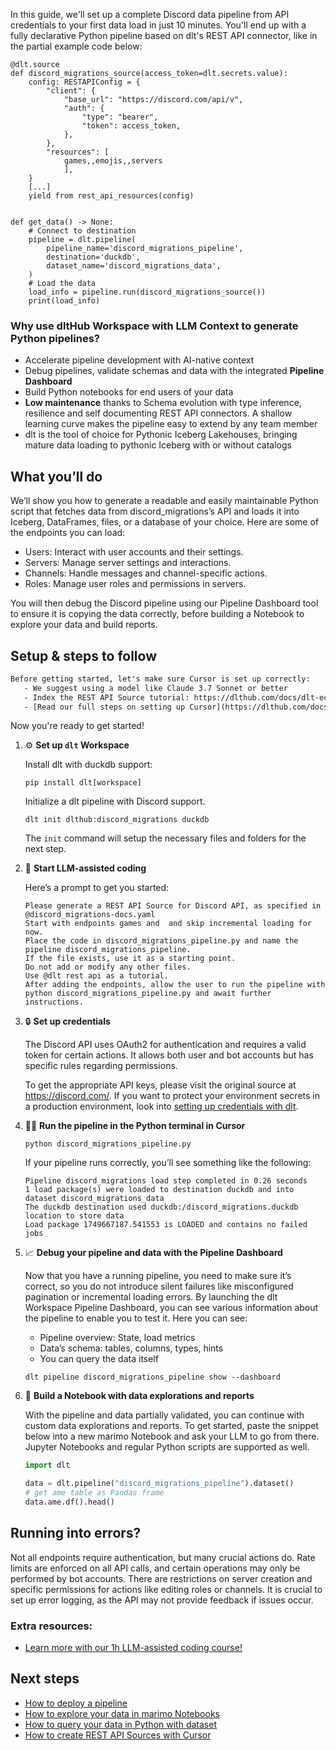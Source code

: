 In this guide, we'll set up a complete Discord data pipeline from API credentials to your first data load in just 10 minutes. You'll end up with a fully declarative Python pipeline based on dlt's REST API connector, like in the partial example code below:

```python-outcome
@dlt.source
def discord_migrations_source(access_token=dlt.secrets.value):
    config: RESTAPIConfig = {
        "client": {
            "base_url": "https://discord.com/api/v",
            "auth": {
                "type": "bearer",
                "token": access_token,
            },
        },
        "resources": [
            games,,emojis,,servers
            ],
    }
    [...]
    yield from rest_api_resources(config)


def get_data() -> None:
    # Connect to destination
    pipeline = dlt.pipeline(
        pipeline_name='discord_migrations_pipeline',
        destination='duckdb',
        dataset_name='discord_migrations_data', 
    )
    # Load the data
    load_info = pipeline.run(discord_migrations_source())
    print(load_info) 
```

### Why use dltHub Workspace with LLM Context to generate Python pipelines?

- Accelerate pipeline development with AI-native context
- Debug pipelines, validate schemas and data with the integrated **Pipeline Dashboard**
- Build Python notebooks for end users of your data
- **Low maintenance** thanks to Schema evolution with type inference, resilience and self documenting REST API connectors. A shallow learning curve makes the pipeline easy to extend by any team member
- dlt is the tool of choice for Pythonic Iceberg Lakehouses, bringing mature data loading to pythonic Iceberg with or without catalogs

## What you’ll do

We’ll show you how to generate a readable and easily maintainable Python script that fetches data from discord_migrations’s API and loads it into Iceberg, DataFrames, files, or a database of your choice. Here are some of the endpoints you can load:

- Users: Interact with user accounts and their settings.
- Servers: Manage server settings and interactions.
- Channels: Handle messages and channel-specific actions.
- Roles: Manage user roles and permissions in servers.

You will then debug the Discord pipeline using our Pipeline Dashboard tool to ensure it is copying the data correctly, before building a Notebook to explore your data and build reports.

## Setup & steps to follow

```default
Before getting started, let's make sure Cursor is set up correctly:
   - We suggest using a model like Claude 3.7 Sonnet or better
   - Index the REST API Source tutorial: https://dlthub.com/docs/dlt-ecosystem/verified-sources/rest_api/ and add it to context as **@dlt rest api**
   - [Read our full steps on setting up Cursor](https://dlthub.com/docs/dlt-ecosystem/llm-tooling/cursor-restapi#23-configuring-cursor-with-documentation)
```

Now you're ready to get started!

1. ⚙️ **Set up `dlt` Workspace**
    
    Install dlt with duckdb support:
    ```shell
    pip install dlt[workspace]
    ```

    Initialize a dlt pipeline with Discord support.
    ```shell
    dlt init dlthub:discord_migrations duckdb
    ```

    The `init` command will setup the necessary files and folders for the next step.
    
2. 🤠 **Start LLM-assisted coding**
    
    Here’s a prompt to get you started:
    
    ```prompt
    Please generate a REST API Source for Discord API, as specified in @discord_migrations-docs.yaml 
    Start with endpoints games and  and skip incremental loading for now. 
    Place the code in discord_migrations_pipeline.py and name the pipeline discord_migrations_pipeline. 
    If the file exists, use it as a starting point. 
    Do not add or modify any other files. 
    Use @dlt rest api as a tutorial. 
    After adding the endpoints, allow the user to run the pipeline with python discord_migrations_pipeline.py and await further instructions.
    ```

    
3. 🔒 **Set up credentials** 
    
    The Discord API uses OAuth2 for authentication and requires a valid token for certain actions. It allows both user and bot accounts but has specific rules regarding permissions.
    
    To get the appropriate API keys, please visit the original source at https://discord.com/.
    If you want to protect your environment secrets in a production environment, look into [setting up credentials with dlt](https://dlthub.com/docs/walkthroughs/add_credentials).
    
4. 🏃‍♀️ **Run the pipeline in the Python terminal in Cursor**
    
    ```shell
    python discord_migrations_pipeline.py
    ```
    
    If your pipeline runs correctly, you’ll see something like the following:
    
    ```shell
    Pipeline discord_migrations load step completed in 0.26 seconds
    1 load package(s) were loaded to destination duckdb and into dataset discord_migrations_data
    The duckdb destination used duckdb:/discord_migrations.duckdb location to store data
    Load package 1749667187.541553 is LOADED and contains no failed jobs
    ```
    
5. 📈 **Debug your pipeline and data with the Pipeline Dashboard**

    Now that you have a running pipeline, you need to make sure it’s correct, so you do not introduce silent failures like misconfigured pagination or incremental loading errors. By launching the dlt Workspace Pipeline Dashboard, you can see various information about the pipeline to enable you to test it. Here you can see:
    - Pipeline overview: State, load metrics
    - Data’s schema: tables, columns, types, hints
    - You can query the data itself
    
    ```shell
    dlt pipeline discord_migrations_pipeline show --dashboard
    ```
    
6. 🐍 **Build a Notebook with data explorations and reports**

    With the pipeline and data partially validated, you can continue with custom data explorations and reports. To get started, paste the snippet below into a new marimo Notebook and ask your LLM to go from there. Jupyter Notebooks and regular Python scripts are supported as well.

    
    ```python
    import dlt

   data = dlt.pipeline("discord_migrations_pipeline").dataset()
   # get ame table as Pandas frame
   data.ame.df().head()
    ```

## Running into errors?

Not all endpoints require authentication, but many crucial actions do. Rate limits are enforced on all API calls, and certain operations may only be performed by bot accounts. There are restrictions on server creation and specific permissions for actions like editing roles or channels. It is crucial to set up error logging, as the API may not provide feedback if issues occur.

### Extra resources:

- [Learn more with our 1h LLM-assisted coding course!](https://www.youtube.com/watch?v=GGid70rnJuM)

## Next steps

- [How to deploy a pipeline](https://dlthub.com/docs/walkthroughs/deploy-a-pipeline)
- [How to explore your data in marimo Notebooks](https://dlthub.com/docs/general-usage/dataset-access/marimo)
- [How to query your data in Python with dataset](https://dlthub.com/docs/general-usage/dataset-access/dataset)
- [How to create REST API Sources with Cursor](https://dlthub.com/docs/dlt-ecosystem/llm-tooling/cursor-restapi)